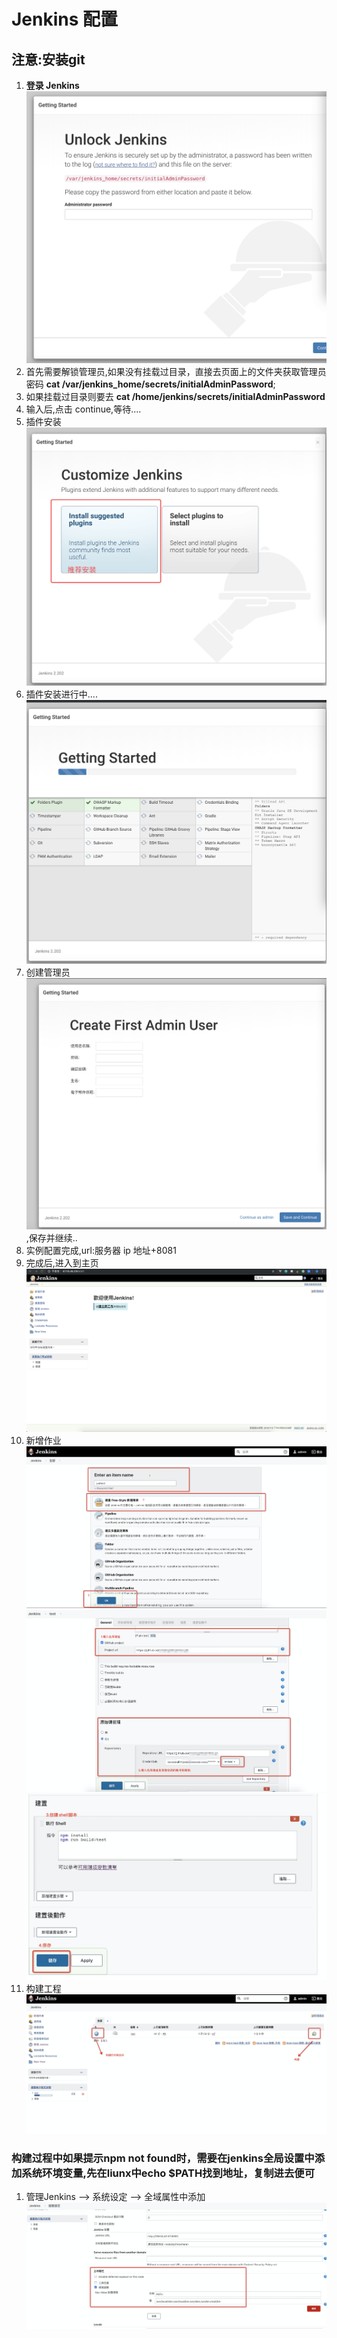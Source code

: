 <!--
 * @Author: wy
 * @Date: 2019-11-03 19:56:52
 * @LastEditTime: 2020-08-29 09:37:15
 * @LastEditors: Please set LastEditors
 * @Description: 
 * @FilePath: /learningnotes/jenkinsconfig/jenkinsConfig.md
-->
# Jenkins 配置

## 注意:安装git

1. **登录 Jenkins** ![jenkins登录页](img/loginjenkins.png)
2. 首先需要解锁管理员,如果没有挂载过目录，直接去页面上的文件夹获取管理员密码 **cat /var/jenkins_home/secrets/initialAdminPassword**;
3. 如果挂载过目录则要去 **cat /home/jenkins/secrets/initialAdminPassword**
4. 输入后,点击 continue,等待....
5. 插件安装![安装推荐插件](img/installplugins.png)
6. 插件安装进行中....![插件安装等待中](img/pluginsinstall...png)
7. 创建管理员![创建管理员](img/createadmin.png),保存并继续..
8. 实例配置完成,url:服务器 ip 地址+8081
9. 完成后,进入到主页![主页](img/jenkinsindex.png)
10. 新增作业![工程](img/createProject-setp1.png)![工程](img/createProject-step2.png)![工程](img/createProject-step3.png)
11. 构建工程![构建](img/buildProject.png)

### 构建过程中如果提示npm not found时，需要在jenkins全局设置中添加系统环境变量,先在liunx中echo $PATH找到地址，复制进去便可

1. 管理Jenkins --> 系统设定 --> 全域属性中添加![环境变量](img/setPath.png)